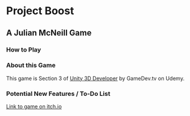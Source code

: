 # Project Boost
## A Julian McNeill Game



### How to Play


### About this Game
This game is Section 3 of [Unity 3D Developer](https://www.udemy.com/unitycourse2/learn/v4/overview)
by GameDev.tv on Udemy.

### Potential New Features / To-Do List


[Link to game on itch.io]()
